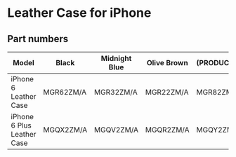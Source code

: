 # Leather Case for iPhone

## Part numbers

| Model | Black | Midnight Blue | Olive Brown | (PRODUCT)RED | Soft Pink |
|-------|-----|-----|-----|-----|-----|
| iPhone 6 Leather Case | MGR62ZM/A | MGR32ZM/A | MGR22ZM/A | MGR82ZM/A | MGR52ZM/A |
| iPhone 6 Plus Leather Case | MGQX2ZM/A | MGQV2ZM/A | MGQR2ZM/A | MGQY2ZM/A | MGQW2ZM/A |
